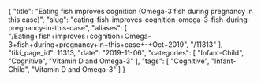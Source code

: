 {
    "title": "Eating fish improves cognition (Omega-3 fish during pregnancy in this case)",
    "slug": "eating-fish-improves-cognition-omega-3-fish-during-pregnancy-in-this-case",
    "aliases": [
        "/Eating+fish+improves+cognition+Omega-3+fish+during+pregnancy+in+this+case+-+Oct+2019",
        "/11313"
    ],
    "tiki_page_id": 11313,
    "date": "2019-11-06",
    "categories": [
        "Infant-Child",
        "Cognitive",
        "Vitamin D and Omega-3"
    ],
    "tags": [
        "Cognitive",
        "Infant-Child",
        "Vitamin D and Omega-3"
    ]
}